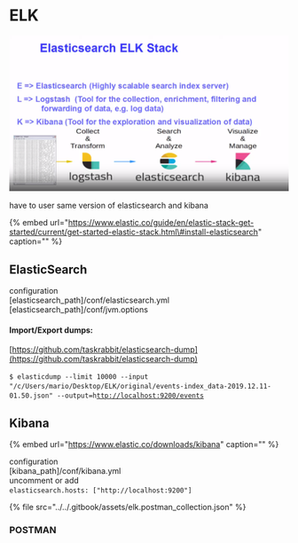 # ELK

![](../../.gitbook/assets/image-3.png)

have to user same version of elasticsearch and kibana

{% embed url="https://www.elastic.co/guide/en/elastic-stack-get-started/current/get-started-elastic-stack.html\#install-elasticsearch" caption="" %}

## ElasticSearch

configuration  
\[elasticsearch\_path\]/conf/elasticsearch.yml  
\[elasticsearch\_path\]/conf/jvm.options

#### Import/Export dumps: 

[https://github.com/taskrabbit/elasticsearch-dump](https://github.com/taskrabbit/elasticsearch-dump)

`$ elasticdump --limit 10000 --input "/c/Users/mario/Desktop/ELK/original/events-index_data-2019.12.11-01.50.json" --output=h`[`ttp://localhost:9200/events`](http://localhost:9200/events)

## Kibana

{% embed url="https://www.elastic.co/downloads/kibana" caption="" %}

configuration  
\[kibana\_path\]/conf/kibana.yml  
uncomment or add  
`elasticsearch.hosts: ["http://localhost:9200"]`

{% file src="../../.gitbook/assets/elk.postman\_collection.json" %}

### POSTMAN


